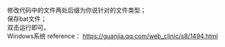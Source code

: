 修改代码中的文件两处后缀为你说针对的文件类型；  
保存bat文件；  
双击运行即可。  
Windows系统
reference： https://guanjia.qq.com/web_clinic/s8/1494.html
